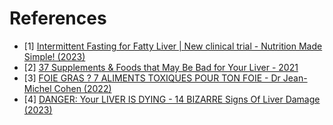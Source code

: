 # References
- [1] [Intermittent Fasting for Fatty Liver | New clinical trial - Nutrition Made Simple! (2023)](https://www.youtube.com/watch?v=69P-wjqMZkQ)
- [2] [37 Supplements & Foods that May Be Bad for Your Liver - 2021](https://health.selfdecode.com/blog/foods-bad-for-your-liver/)
- [3] [FOIE GRAS ? 7 ALIMENTS TOXIQUES POUR TON FOIE - Dr Jean-Michel Cohen (2022)](https://www.youtube.com/watch?v=9E-hg6BIUYc)
- [4] [DANGER: Your LIVER IS DYING - 14 BIZARRE Signs Of Liver Damage (2023)](https://www.youtube.com/watch?v=sGJf8RQeicE)
